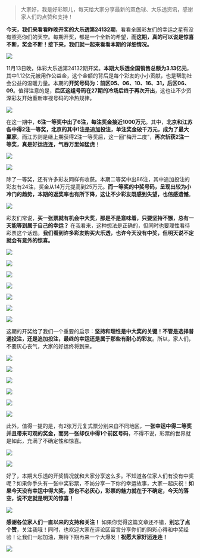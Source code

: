 > 大家好，我是好彩颖儿，每天给大家分享最新的双色球、大乐透资讯，感谢家人们的点赞和支持！

**今天，我们来看看昨晚开奖的大乐透第24132期**，看看全国彩友们的幸运之星有没有照亮你们的天空。每期开奖，都是一个全新的希望，**而这期，真的可以说是惊喜不断，奖金不断！接下来，我们就一起来看看本期的详细情况。**

![](https://cdn.jsdelivr.net/gh/wangwenjie1314/PicCDN/2024-11-14/1731540195936-image.png)


11月13日晚，体彩大乐透第24132期开奖。**本期大乐透全国销售总额为3.13亿元**，其中1.12亿元被用作公益金，这个金额的背后是每个彩友的小小贡献，也是帮助社会公益的温暖力量。本期的**开奖号码为：前区05、06、10、16、31，后区06、09**。值得注意的是，**后区这组号码在27期的冷场后终于再次开出**，这也让不少资深彩友开始重新审视号码的冷热规律。

![](https://cdn.jsdelivr.net/gh/wangwenjie1314/PicCDN/2024-11-14/1731540215953-image.png)

在这一期中，**6注一等奖中出了6注，每注奖金接近1000万元**。其中，**北京和江苏各中得2注一等奖，北京的其中1注是追加投注，单注奖金破千万元，成为了最大赢家**。而江苏则是继上期获得2注一等奖后，这一回“梅开二度”，**再次斩获2注一等奖，真是好运连连，气吞万里如猛虎**！


![](https://cdn.jsdelivr.net/gh/wangwenjie1314/PicCDN/2024-11-14/1731540176179-image.png)

![](https://cdn.jsdelivr.net/gh/wangwenjie1314/PicCDN/2024-11-14/1731540163201-image.png)


除了一等奖，还有许多彩友同样有收获。本期二等奖中出86注，其中追加投注的彩友有24注，奖金从14万元提高到25万元。**而一等奖的中奖号码，呈现出较为小冷门的趋势，本期的返奖率也有所下降，这让不少彩友既感到失望，也倍感遗憾**。


![](https://cdn.jsdelivr.net/gh/wangwenjie1314/PicCDN/2024-11-14/1731540297267-image.png)


彩友们常说，**买一张票就有机会中大奖，那是不是意味着，只要坚持不懈，总有一天能等到属于自己的幸运？** 在我看来，这种想法是正确的，但同时也要理性看待彩票这个话题。**我们看到许多彩友购买大乐透，也许今天没有中奖，但明天说不定就会有意外的惊喜。**


![](https://cdn.jsdelivr.net/gh/wangwenjie1314/PicCDN/2024-11-14/1731540338914-image.png)

![](https://cdn.jsdelivr.net/gh/wangwenjie1314/PicCDN/2024-11-14/1731540346399-image.png)


![](https://cdn.jsdelivr.net/gh/wangwenjie1314/PicCDN/2024-11-14/1731540352905-image.png)


![](https://cdn.jsdelivr.net/gh/wangwenjie1314/PicCDN/2024-11-14/1731540359168-image.png)

![](https://cdn.jsdelivr.net/gh/wangwenjie1314/PicCDN/2024-11-14/1731540367264-image.png)


![](https://cdn.jsdelivr.net/gh/wangwenjie1314/PicCDN/2024-11-14/1731540377646-image.png)


![](https://cdn.jsdelivr.net/gh/wangwenjie1314/PicCDN/2024-11-14/1731540385710-image.png)


这期的开奖给了我们一个重要的启示：**坚持和理性是中大奖的关键！不管是选择普通投注，还是追加投注，最终的幸运还是属于那些有耐心的彩友**。所以，家人们，不要灰心丧气，大家的好运终将到来。


![](https://cdn.jsdelivr.net/gh/wangwenjie1314/PicCDN/2024-11-14/1731540393050-image.png)


![](https://cdn.jsdelivr.net/gh/wangwenjie1314/PicCDN/2024-11-14/1731540406992-image.png)


![](https://cdn.jsdelivr.net/gh/wangwenjie1314/PicCDN/2024-11-14/1731540414322-image.png)

![](https://cdn.jsdelivr.net/gh/wangwenjie1314/PicCDN/2024-11-14/1731540423281-image.png)


![](https://cdn.jsdelivr.net/gh/wangwenjie1314/PicCDN/2024-11-14/1731540429624-image.png)


![](https://cdn.jsdelivr.net/gh/wangwenjie1314/PicCDN/2024-11-14/1731540435141-image.png)


此外，值得一提的是，有2张万元复式票分别来自不同地区，**一张幸运中得二等奖并且带来可观的奖金，而另一张却仅中得1个前区号码**，不得不说，彩票的世界就是如此，充满了不确定性和惊喜。


![](https://cdn.jsdelivr.net/gh/wangwenjie1314/PicCDN/2024-11-14/1731540507415-image.png)


![](https://cdn.jsdelivr.net/gh/wangwenjie1314/PicCDN/2024-11-14/1731540559055-image.png)



好了，本期大乐透的开奖情况就和大家分享这么多。不知道各位家人们有没有中奖呢？如果你手头有一张中奖彩票，不妨分享一下你的幸运故事，大家一起庆祝！**如果今天没有幸运中得大奖，那也不必灰心，彩票的魅力就在于不确定，今天的落空，说不定就是明天的惊喜！**

![](https://cdn.jsdelivr.net/gh/wangwenjie1314/PicCDN/2024-11-14/1731540479623-image.png)

**感谢各位家人们一直以来的支持和关注！** 如果你觉得这篇文章还不错，**别忘了点个赞**，关注我哦！同时，也欢迎大家在评论区留言分享你们的购彩心得和中奖经验！让我们一起加油，期待下期再来一个大爆发！**祝愿大家好运连连！**


![](https://cdn.jsdelivr.net/gh/wangwenjie1314/PicCDN/2024-8-9/1723171471752-image.png)